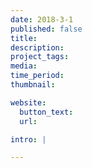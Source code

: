 ```yaml
---
date: 2018-3-1
published: false
title:
description:
project_tags:
media:
time_period:
thumbnail:

website:
  button_text:
  url:

intro: |

---
```

